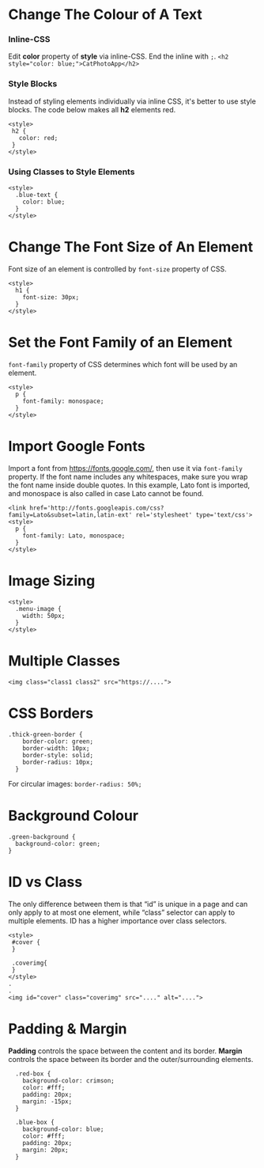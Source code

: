 # Change The Colour of A Text
### Inline-CSS
Edit **color** property of **style** via inline-CSS. End the inline with `;`.
`<h2 style="color: blue;">CatPhotoApp</h2>`

### Style Blocks
Instead of styling elements individually via inline CSS, it's better to use style blocks. The code below makes all **h2** elements red.
 ```
<style>
  h2 {
    color: red;
  }
</style>
```

### Using Classes to Style Elements
```
<style>
  .blue-text {
    color: blue;
  }
</style>
```

# Change The Font Size of An Element
Font size of an element is controlled by `font-size` property of CSS.
```
<style>
  h1 {
    font-size: 30px;
  }
</style>
```

# Set the Font Family of an Element
`font-family` property of CSS determines which font will be used by an element. 
```
<style>
  p {
    font-family: monospace;
  }
</style>
```

# Import Google Fonts
Import a font from https://fonts.google.com/, then use it via `font-family` property. If the font name includes any whitespaces, make sure you wrap the font name inside double quotes.
In this example, Lato font is imported, and monospace is also called in case Lato cannot be found.
```
<link href='http://fonts.googleapis.com/css?family=Lato&subset=latin,latin-ext' rel='stylesheet' type='text/css'>
<style>
  p {
    font-family: Lato, monospace;
  }
</style>
```
# Image Sizing
```
<style>
  .menu-image {
    width: 50px;
  }
</style>
```

# Multiple Classes
`<img class="class1 class2" src="https://....">`

# CSS Borders
```
.thick-green-border {
    border-color: green;
    border-width: 10px;
    border-style: solid;
    border-radius: 10px;
  }
```
For circular images: `border-radius: 50%;`

# Background Colour
```
.green-background {
  background-color: green;
}
```

# ID vs Class
The only difference between them is that “id” is unique in a page and can only apply to at most one element, while “class” selector can apply to multiple elements. ID has a higher importance over class selectors.
```
<style>
 #cover {
 }
 
 .coverimg{
 }
</style>
.
.
<img id="cover" class="coverimg" src="...." alt="....">
```
# Padding & Margin
**Padding** controls the space between the content and its border. 
**Margin** controls the space between its border and the outer/surrounding elements.
```
  .red-box {
    background-color: crimson;
    color: #fff;
    padding: 20px;
    margin: -15px;
  }

  .blue-box {
    background-color: blue;
    color: #fff;
    padding: 20px;
    margin: 20px;
  }
```
